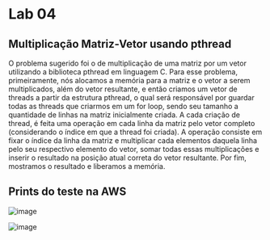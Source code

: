 # Lab 04

## Multiplicação Matriz-Vetor usando pthread

O problema sugerido foi o de multiplicação de uma matriz por um vetor utilizando a biblioteca pthread em linguagem C. Para esse problema, primeiramente, nós alocamos a memória para a matriz e o vetor a serem multiplicados, além do vetor resultante, e então criamos um vetor de threads a partir da estrutura pthread, o qual será responsável por guardar todas as threads que criarmos em um for loop, sendo seu tamanho a quantidade de linhas na matriz inicialmente criada. A cada criação de thread, é feita uma operação em cada linha da matriz pelo vetor completo (considerando o índice em que a thread foi criada). A operação consiste em fixar o índice da linha da matriz e multiplicar cada elementos daquela linha pelo seu respectivo elemento do vetor, somar todas essas multiplicações e inserir o resultado na posição atual correta do vetor resultante. Por fim, mostramos o resultado e liberamos a memória. 

## Prints do teste na AWS
![image](https://github.com/MaracujaDoMack/Sistemas-Operacionais-04G/assets/162309148/82d1f6da-2ead-4497-b2b3-de05f19ffe50)

![image](https://github.com/MaracujaDoMack/Sistemas-Operacionais-04G/assets/162309148/22d0c66e-fac7-439a-be2e-d26017377f40)
